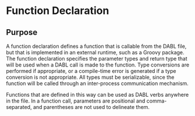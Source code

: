 # Function Declaration

## Purpose

A function declaration defines a function that is callable from the DABL file,
but that is implemented in an external runtime, such as a Groovy package. The
function declaration specifies the parameter types and return type that will be
used when a DABL call is made to the function. Type conversions are performed
if appropriate, or a compile-time error is generated if a type conversion is not
appropriate. All types must be serializable, since the function will be called
through an inter-process communication mechanism.

Functions that are defined in this way can be used as DABL verbs anywhere in the
file. In a function call, parameters are positional and comma-separated, and
parentheses are not used to delineate them.
